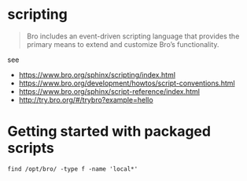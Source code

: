 # scripting

> Bro includes an event-driven scripting language that provides the primary means  to extend and customize Bro’s functionality.

see

* https://www.bro.org/sphinx/scripting/index.html
* https://www.bro.org/development/howtos/script-conventions.html
* https://www.bro.org/sphinx/script-reference/index.html
* http://try.bro.org/#/trybro?example=hello


# Getting started with packaged scripts

```
find /opt/bro/ -type f -name 'local*'
```
